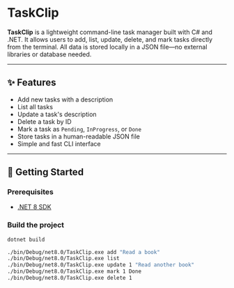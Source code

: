 # TaskClip

**TaskClip** is a lightweight command-line task manager built with C# and .NET. It allows users to add, list, update, delete, and mark tasks directly from the terminal. All data is stored locally in a JSON file—no external libraries or database needed.

---

## ✨ Features

- Add new tasks with a description  
- List all tasks  
- Update a task's description  
- Delete a task by ID  
- Mark a task as `Pending`, `InProgress`, or `Done`  
- Store tasks in a human-readable JSON file  
- Simple and fast CLI interface

---

## 🚀 Getting Started

### Prerequisites

- [.NET 8 SDK](https://dotnet.microsoft.com/download)

### Build the project

```bash
dotnet build

./bin/Debug/net8.0/TaskClip.exe add "Read a book"
./bin/Debug/net8.0/TaskClip.exe list
./bin/Debug/net8.0/TaskClip.exe update 1 "Read another book"
./bin/Debug/net8.0/TaskClip.exe mark 1 Done
./bin/Debug/net8.0/TaskClip.exe delete 1
